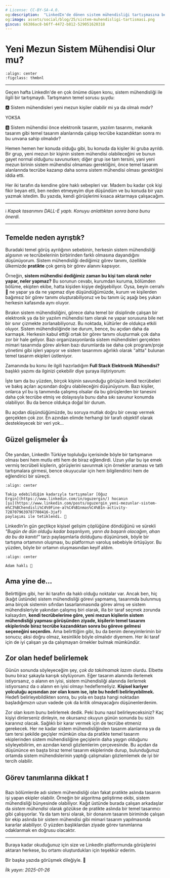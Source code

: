 ```yaml
---
# License: CC-BY-SA-4.0.
og:description:  "LinkedIn'de dönen sistem mühendisliği tartışmasına ben de fikir beyan ediyorum."
og:image: assets/social/blog/25/sistem-muhendisligi-tartismasi.png
giscus: 66386ac8-b6ff-4472-b812-529051620318
---
```


# Yeni Mezun Sistem Mühendisi Olur mu?

```{figure} /extra/assets/social/blog/25/sistem-muhendisligi-tartismasi.png
:align: center
:figclass: thmbnl
```

---

Geçen hafta LinkedIn'de en çok önüme düşen konu, sistem mühendisliği ile ilgili
bir tartışmaydı. Tartışmanın temel sorusu şuydu:

🅰️ Sistem mühendisleri yeni mezun kişiler olabilir mi ya da olmalı mıdır?

YOKSA

🅱️ Sistem mühendisi önce elektronik tasarım, yazılım tasarımı, mekanik tasarım
gibi temel tasarım alanlarında çalışıp tecrübe kazandıktan sonra mı bu unvana
sahip olmalıdır?

Hemen hemen her konuda olduğu gibi, bu konuda da kişiler iki gruba ayrıldı. Bir
grup, yeni mezun bir kişinin sistem mühendisi olabileceğini ve bunun gayet
normal olduğunu savunurken; diğer grup ise tam tersini, yani yeni mezun birinin
sistem mühendisi olmaması gerektiğini, önce temel tasarım alanlarında tecrübe
kazanıp daha sonra sistem mühendisi olması gerektiğini iddia etti.

Her iki tarafın da kendine göre haklı sebepleri var. Madem bu kadar çok kişi
fikir beyan etti, ben neden etmeyeyim diye düşündüm ve bu konuda bir yazı yazmak
istedim. Bu yazıda, kendi görüşlerimi kısaca aktarmaya çalışacağım.

---

ℹ️ *Kapak tasarımını DALL-E yaptı. Konuyu anlattıktan sonra bana bunu önerdi.*

---

## Temelde neden ayrıştık?

Buradaki temel görüş ayrılığının sebebinin, herkesin sistem mühendisliği
algısının ve tecrübelerinin birbirinden farklı olmasına dayandığını düşünüyorum.
Sistem mühendisliği dediğimiz görev tanımı, özellikle ülkemizde **pratikte** çok
geniş bir görev alanını kapsıyor.

Örneğin, **sistem mühendisi dediğimiz zaman bu kişi tam olarak neler yapar,
neler yapmaz?** Bu sorunun cevabı, kurumdan kuruma, bölümden bölüme, ekipten
ekibe, hatta kişiden kişiye değişebiliyor. Oysa, beyin cerrahı 🧠 ne yapar ya da
ne yapmaz diye düşündüğümüzde, kurum ve kişilerden bağımsız bir görev tanımı
oluşturabiliyoruz ve bu tanım üç aşağı beş yukarı herkesin kafasında aynı
oluyor.

Bırakın sistem mühendisliğini, görece daha temel bir disiplinde çalışan bir
elektronik ya da bir yazılım mühendisi tam olarak ne yapar sorusuna bile net bir
sınır çizmekte zorlanabiliyoruz. Bu noktada, kültürler de oldukça etkili oluyor.
Sistem mühendisliğinde ise durum, bence, bu açıdan daha da karmaşık. Herkesin
kabul ettiği ortak bir görev tanımı oluşturmak çok daha zor bir hale geliyor.
Bazı organizasyonlarda sistem mühendisleri gerçekten mimari tasarımda görev
alırken bazı durumlarda ise daha çok program/proje yönetimi gibi işleri yapıyor
ve sistem tasarımını ağırlıklı olarak "altta" bulunan temel tasarım ekipleri
üstleniyor.

Zamanında bu konu ile ilgili hazırladığım **Full Stack Elektronik Mühendisi?**
başlıklı yazımı da ilginizi çekebilir diye şuraya iliştiriyorum:

[](../23/full-stack-elektronik.md)

İşte tam da bu yüzden, birçok kişinin savunduğu görüşün kendi tecrübeleri ve
bakış açıları açısından doğru olabileceğini düşünüyorum. Bazı kişiler, onlarca
yıl bu iş tanımında çalışmış olsalar da bu görüşlerden bir tanesini daha çok
tecrübe etmiş ve dolayısıyla bunu daha sıkı savunur konumda olabiliyor. Bu da
bence oldukça doğal bir durum.

Bu açıdan düşündüğümüzde, bu soruya mutlak doğru bir cevap vermek gerçekten çok
zor. En azından elimde herhangi bir tarafı objektif olarak destekleyecek bir
veri yok…

## Güzel gelişmeler 👍

Öte yandan, LinkedIn Türkiye topluluğu içerisinde böyle bir tartışmanın olması
beni hem mutlu etti hem de biraz eğlendirdi. Uzun yıllar bu işe emek vermiş
tecrübeli kişilerin, görüşlerini savunmak için örnekler araması ve tatlı
tartışmalara girmesi, bence okuyucular için hem bilgilendirici hem de
eğlendirici bir süreçti.

```{figure} assets/sistem-muhendisligi-the-origin.jpg
:align: center

Takip edebildiğim kadarıyla tartışmalar [Oğuz
Ergin](https://www.linkedin.com/in/oguzergin/) hocanın
[şu](https://www.linkedin.com/posts/oguzergin_yeni-mezunlar-sistem-m%C3%BChendisli%C4%9Fine-al%C4%B1nmas%C4%B1n-activity-7287079639787708416-3jaf)
paylaşımı ile tetiklendi. 🙂
```

LinkedIn’in gün geçtikçe kişisel gelişim çöplüğüne döndüğünü ve sürekli *"Bugün
de dün olduğu kadar başarılıyım, yarın da başarılı olacağım, ahan da bu da
kanıtı!"* tarzı paylaşımlarla dolduğunu düşünürsek, böyle bir
tartışma ortamının oluşması, bu platformun varoluş sebebiyle örtüşüyor. Bu
yüzden, böyle bir ortamın oluşmasından keyif aldım.

```{figure} assets/sistem-muhendisligi-mserdark.jpg
:align: center

Adam haklı 🤣
```

## Ama yine de…

Belirttiğim gibi, her iki tarafın da haklı olduğu noktalar var. Ancak ben, hiç
(kağıt üstünde) sistem mühendisliği görevi yapmamış, tasarımda bulunmuş ama
birçok sistemin sıfırdan tasarlanmasında görev almış ve sistem mühendisleriyle
yakından çalışmış biri olarak, illa bir taraf seçmek zorunda kalsaydım, **kendi
tecrübelerime göre, yeni mezun kişilerin sistem mühendisliği yapması görüşünden
ziyade, kişilerin temel tasarım ekiplerinde biraz tecrübe kazandıktan sonra bu
göreve gelmesi seçeneğini seçerdim.** Ama belirttiğim gibi, bu da benim
deneyimlerimin bir sonucu; aksi doğru olmaz, kesinlikle böyle olmalıdır diyemem.
Her iki taraf için de iyi çalışan ya da çalışmayan örnekler bulmak mümkündür.

## Zor olan hedef belirlemek

Günün sonunda söyleyeceğim şey, *çok da takılmamak lazım* olurdu. Elbette bunu
biraz şakayla karışık söylüyorum. Eğer tasarım alanında ilerlemek istiyorsanız,
o alanın en iyisi, sistem mühendisliği alanında ilerlemek istiyorsanız da o
alanın en iyisi olmayı hedeflemeliyiz. **Kişisel kariyer yolculuğu açısından zor
olan kısım ise, işte bu hedefi belirleyebilmek.** Hedefi belirleyebildikten
sonra, bu yola en başta hangi noktadan başladığımızın uzun vadede çok da kritik
olmayacağını düşünenlerdenim.

Zor olan kısım bunu belirlemek dedik. Peki bunu nasıl belirleyeceksiniz? Kaç
kişiyi dinlerseniz dinleyin, ne okursanız okuyun günün sonunda bu sizin
kararınız olacak. Sağlıklı bir karar vermek için de tecrübe etmeniz gerekecek.
Her ne kadar sistem mühendisliğinden tasarım alanlarına ya da tam tersi şekilde
geçişler mümkün olsa da pratikte temel tasarım ekiplerinden sistem
mühendisliğine geçişlerin daha yaygın olduğunu söyleyebilirim, en azından kendi
gözlemlerim çerçevesinde. Bu açıdan da düşününce en başta biraz temel tasarım
ekiplerinde durup, bulunduğunuz ortamda sistem mühendislerinin yaptığı
çalışmaları gözlemlemek de iyi bir tercih olabilir.

## Görev tanımlarına dikkat ❗

Bazı bölümlerde adı sistem mühendisliği olan fakat pratikte aslında tasarım işi
yapan ekipler olabilir. Örneğin bir algoritma geliştirme ekibi, sistem
mühendisliği bünyesinde olabiliyor. Kağıt üstünde burada çalışan arkadaşlar da
*sistem mühendisi* olarak gözükse de pratikte aslında bir temel tasarımcı gibi
çalışıyorlar. Ya da tam tersi olarak, bir donanım tasarım biriminde çalışan bir
ekip aslında bir sistem mühendisi gibi mimari tasarım yapılmasında kararlar
alabiliyor. O yüzden başlıklardan ziyade görev tanımlarına odaklanmak en doğrusu
olacaktır.

---

Buraya kadar okuduğunuz için size ve LinkedIn platformunda görüşlerini aktaran
herkese, bu ortamı oluşturdukları için teşekkür ederim.

Bir başka yazıda görüşmek dileğiyle. 👋

*İlk yayın: 2025-01-26*
